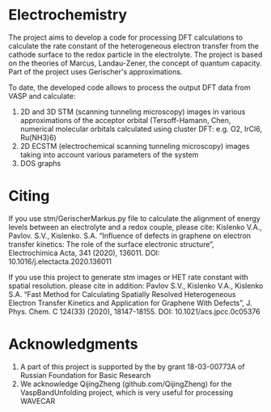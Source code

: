 # Electrochemistry

The project aims to develop a code for processing DFT calculations to
calculate the rate constant of the heterogeneous electron transfer from the 
cathode surface to the redox particle in the electrolyte. The project is based 
on the theories of Marcus, Landau-Zener, the concept of quantum capacity. 
Part of the project uses Gerischer's approximations.

To date, the developed code allows to process the output DFT data from VASP and calculate:
1) 2D and 3D STM (scanning tunneling microscopy) images in various approximations of the acceptor orbital
(Tersoff-Hamann, Chen, numerical molecular orbitals calculated using cluster DFT: e.g. O2, IrCl6, Ru(NH3)6)
2) 2D ECSTM (electrochemical scanning tunneling microscopy) images taking into account various parameters of the system
3) DOS graphs

# Citing

If you use stm/GerischerMarkus.py file to calculate the alignment of energy levels between an electrolyte and
a redox couple, please cite: Kislenko V.A., Pavlov. S.V., Kislenko. S.A. 
“Influence of defects in graphene on electron transfer kinetics: The role of the surface electronic structure”, 
Electrochimica Acta, 341 (2020), 136011. DOI: 10.1016/j.electacta.2020.136011

If you use this project to generate stm images or HET rate constant with spatial resolution. please cite in addition:
Pavlov S.V., Kislenko V.A., Kislenko S.A. “Fast Method for Calculating Spatially Resolved Heterogeneous Electron
 Transfer Kinetics and Application for Graphene With Defects”, 
 J. Phys. Chem. C 124(33) (2020), 18147-18155. DOI: 10.1021/acs.jpcc.0c05376

# Acknowledgments

1) A part of this project is supported by the by grant 18-03-00773A of Russian Foundation for Basic Research
2) We acknowledge QijingZheng (github.com/QijingZheng) for the VaspBandUnfolding project, which is very useful
for processing WAVECAR